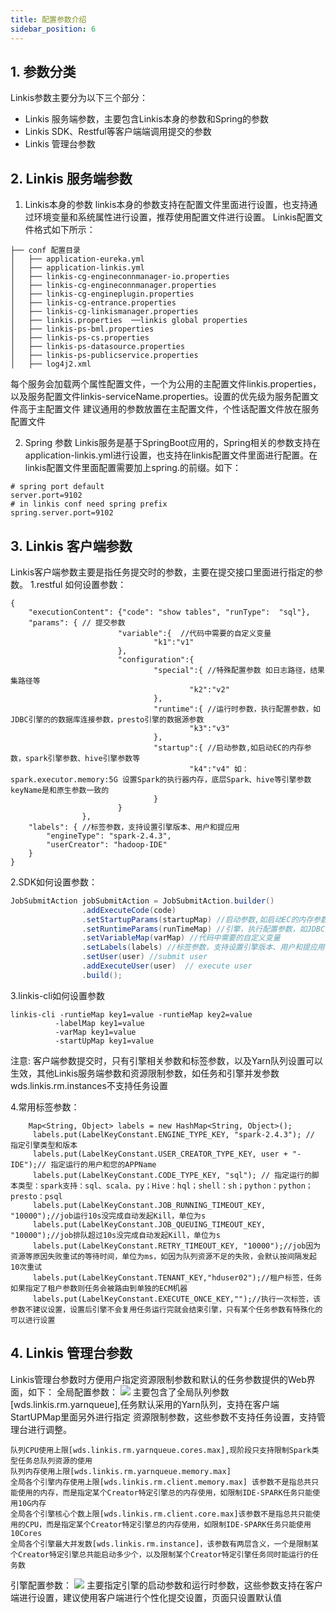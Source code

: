 ```yaml
---
title: 配置参数介绍
sidebar_position: 6
---
```


## 1. 参数分类

Linkis参数主要分为以下三个部分：
- Linkis 服务端参数，主要包含Linkis本身的参数和Spring的参数
- Linkis SDK、Restful等客户端端调用提交的参数
- Linkis 管理台参数


## 2. Linkis 服务端参数

1. Linkis本身的参数
linkis本身的参数支持在配置文件里面进行设置，也支持通过环境变量和系统属性进行设置，推荐使用配置文件进行设置。
Linkis配置文件格式如下所示：
```shell
├── conf 配置目录  
│   ├── application-eureka.yml  
│   ├── application-linkis.yml     
│   ├── linkis-cg-engineconnmanager-io.properties        
│   ├── linkis-cg-engineconnmanager.properties    
│   ├── linkis-cg-engineplugin.properties          
│   ├── linkis-cg-entrance.properties                   
│   ├── linkis-cg-linkismanager.properties                                            
│   ├── linkis.properties  ──linkis global properties                                            
│   ├── linkis-ps-bml.properties                                            
│   ├── linkis-ps-cs.properties                                            
│   ├── linkis-ps-datasource.properties                                            
│   ├── linkis-ps-publicservice.properties                                            
│   ├── log4j2.xml                                                                                                 
```
每个服务会加载两个属性配置文件，一个为公用的主配置文件linkis.properties，以及服务配置文件linkis-serviceName.properties。设置的优先级为服务配置文件高于主配置文件
建议通用的参数放置在主配置文件，个性话配置文件放在服务配置文件

2. Spring 参数
Linkis服务是基于SpringBoot应用的，Spring相关的参数支持在application-linkis.yml进行设置，也支持在linkis配置文件里面进行配置。在linkis配置文件里面配置需要加上spring.的前缀。如下：

```shell
# spring port default 
server.port=9102
# in linkis conf need spring prefix
spring.server.port=9102

```

## 3. Linkis 客户端参数
Linkis客户端参数主要是指任务提交时的参数，主要在提交接口里面进行指定的参数。
1.restful 如何设置参数：

```shell
{
    "executionContent": {"code": "show tables", "runType":  "sql"},
    "params": { // 提交参数
                        "variable":{  //代码中需要的自定义变量
                                "k1":"v1"
                        },
                        "configuration":{
                                "special":{ //特殊配置参数 如日志路径，结果集路径等
                                        "k2":"v2"
                                },
                                "runtime":{ //运行时参数，执行配置参数，如JDBC引擎的的数据库连接参数，presto引擎的数据源参数
                                        "k3":"v3"
                                },
                                "startup":{ //启动参数,如启动EC的内存参数，spark引擎参数、hive引擎参数等
                                        "k4":"v4" 如：spark.executor.memory:5G 设置Spark的执行器内存，底层Spark、hive等引擎参数keyName是和原生参数一致的
                                }
                        }
                },
    "labels": { //标签参数，支持设置引擎版本、用户和提应用
        "engineType": "spark-2.4.3",
        "userCreator": "hadoop-IDE"
    }
}
```
2.SDK如何设置参数：

```java
JobSubmitAction jobSubmitAction = JobSubmitAction.builder()
                .addExecuteCode(code)
                .setStartupParams(startupMap) //启动参数,如启动EC的内存参数，spark引擎参数、hive引擎参数等， 如：spark.executor.memory:5G 设置Spark的执行器内存，底层Spark、hive等引擎参数keyName是和原生参数一致的
                .setRuntimeParams(runTimeMap) //引擎，执行配置参数，如JDBC引擎的的数据库连接参数，presto引擎的数据源参数
                .setVariableMap(varMap) //代码中需要的自定义变量
                .setLabels(labels) //标签参数，支持设置引擎版本、用户和提应用等
                .setUser(user) //submit user
                .addExecuteUser(user)  // execute user
                .build();
```
3.linkis-cli如何设置参数

```shell
linkis-cli -runtieMap key1=value -runtieMap key2=value 
          -labelMap key1=value
          -varMap key1=value
          -startUpMap key1=value

```
注意: 客户端参数提交时，只有引擎相关参数和标签参数，以及Yarn队列设置可以生效，其他Linkis服务端参数和资源限制参数，如任务和引擎并发参数wds.linkis.rm.instances不支持任务设置

4.常用标签参数：

```shell
    Map<String, Object> labels = new HashMap<String, Object>();
     labels.put(LabelKeyConstant.ENGINE_TYPE_KEY, "spark-2.4.3"); // 指定引擎类型和版本
     labels.put(LabelKeyConstant.USER_CREATOR_TYPE_KEY, user + "-IDE");// 指定运行的用户和您的APPName
     labels.put(LabelKeyConstant.CODE_TYPE_KEY, "sql"); // 指定运行的脚本类型：spark支持：sql、scala、py；Hive：hql；shell：sh；python：python；presto：psql
     labels.put(LabelKeyConstant.JOB_RUNNING_TIMEOUT_KEY, "10000");//job运行10s没完成自动发起Kill，单位为s
     labels.put(LabelKeyConstant.JOB_QUEUING_TIMEOUT_KEY, "10000");//job排队超过10s没完成自动发起Kill，单位为s
     labels.put(LabelKeyConstant.RETRY_TIMEOUT_KEY, "10000");//job因为资源等原因失败重试的等待时间，单位为ms，如因为队列资源不足的失败，会默认按间隔发起10次重试
     labels.put(LabelKeyConstant.TENANT_KEY,"hduser02");//租户标签，任务如果指定了租户参数则任务会被路由到单独的ECM机器
     labels.put(LabelKeyConstant.EXECUTE_ONCE_KEY,"");//执行一次标签，该参数不建议设置，设置后引擎不会复用任务运行完就会结束引擎，只有某个任务参数有特殊化的可以进行设置
```

## 4. Linkis 管理台参数
Linkis管理台参数时方便用户指定资源限制参数和默认的任务参数提供的Web界面，如下：
全局配置参数：
![](/Images/development/linkis_global_conf.png)
主要包含了全局队列参数[wds.linkis.rm.yarnqueue],任务默认采用的Yarn队列，支持在客户端StartUPMap里面另外进行指定
资源限制参数，这些参数不支持任务设置，支持管理台进行调整。
```shell
队列CPU使用上限[wds.linkis.rm.yarnqueue.cores.max],现阶段只支持限制Spark类型任务总队列资源的使用
队列内存使用上限[wds.linkis.rm.yarnqueue.memory.max]
全局各个引擎内存使用上限[wds.linkis.rm.client.memory.max] 该参数不是指总共只能使用的内存，而是指定某个Creator特定引擎总的内存使用，如限制IDE-SPARK任务只能使用10G内存
全局各个引擎核心个数上限[wds.linkis.rm.client.core.max]该参数不是指总共只能使用的CPU，而是指定某个Creator特定引擎总的内存使用，如限制IDE-SPARK任务只能使用10Cores
全局各个引擎最大并发数[wds.linkis.rm.instance]，该参数有两层含义，一个是限制某个Creator特定引擎总共能启动多少个，以及限制某个Creator特定引擎任务同时能运行的任务数
```
引擎配置参数：
![](/Images/development/linkis_creator_ec_conf.png)
主要指定引擎的启动参数和运行时参数，这些参数支持在客户端进行设置，建议使用客户端进行个性化提交设置，页面只设置默认值